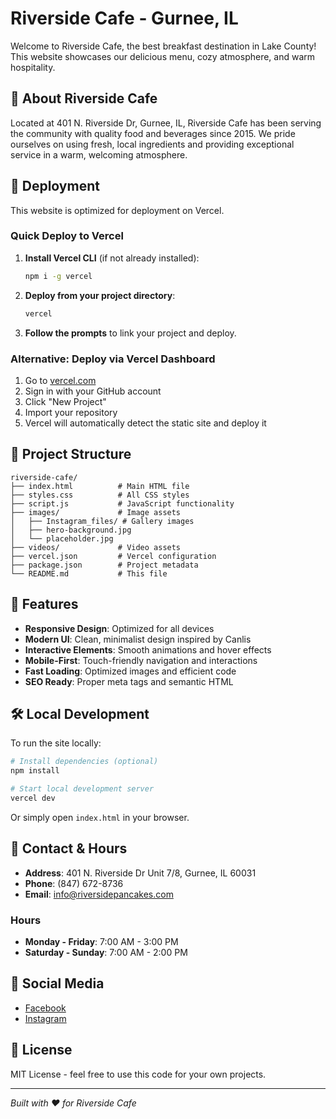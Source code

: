 # Riverside Cafe - Gurnee, IL

Welcome to Riverside Cafe, the best breakfast destination in Lake County! This website showcases our delicious menu, cozy atmosphere, and warm hospitality.

## 🍳 About Riverside Cafe

Located at 401 N. Riverside Dr, Gurnee, IL, Riverside Cafe has been serving the community with quality food and beverages since 2015. We pride ourselves on using fresh, local ingredients and providing exceptional service in a warm, welcoming atmosphere.

## 🚀 Deployment

This website is optimized for deployment on Vercel.

### Quick Deploy to Vercel

1. **Install Vercel CLI** (if not already installed):
   ```bash
   npm i -g vercel
   ```

2. **Deploy from your project directory**:
   ```bash
   vercel
   ```

3. **Follow the prompts** to link your project and deploy.

### Alternative: Deploy via Vercel Dashboard

1. Go to [vercel.com](https://vercel.com)
2. Sign in with your GitHub account
3. Click "New Project"
4. Import your repository
5. Vercel will automatically detect the static site and deploy it

## 📁 Project Structure

```
riverside-cafe/
├── index.html          # Main HTML file
├── styles.css          # All CSS styles
├── script.js           # JavaScript functionality
├── images/             # Image assets
│   ├── Instagram_files/ # Gallery images
│   ├── hero-background.jpg
│   └── placeholder.jpg
├── videos/             # Video assets
├── vercel.json         # Vercel configuration
├── package.json        # Project metadata
└── README.md           # This file
```

## 🎨 Features

- **Responsive Design**: Optimized for all devices
- **Modern UI**: Clean, minimalist design inspired by Canlis
- **Interactive Elements**: Smooth animations and hover effects
- **Mobile-First**: Touch-friendly navigation and interactions
- **Fast Loading**: Optimized images and efficient code
- **SEO Ready**: Proper meta tags and semantic HTML

## 🛠️ Local Development

To run the site locally:

```bash
# Install dependencies (optional)
npm install

# Start local development server
vercel dev
```

Or simply open `index.html` in your browser.

## 📱 Contact & Hours

- **Address**: 401 N. Riverside Dr Unit 7/8, Gurnee, IL 60031
- **Phone**: (847) 672-8736
- **Email**: info@riversidepancakes.com

### Hours
- **Monday - Friday**: 7:00 AM - 3:00 PM
- **Saturday - Sunday**: 7:00 AM - 2:00 PM

## 🔗 Social Media

- [Facebook](https://www.facebook.com/riversidecafegurnee)
- [Instagram](https://www.instagram.com/riversidecafegurnee/)

## 📄 License

MIT License - feel free to use this code for your own projects.

---

*Built with ❤️ for Riverside Cafe*
